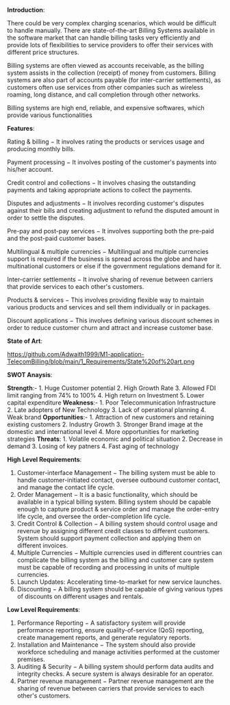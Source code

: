 **Introduction**:

There could be very complex charging scenarios, which would be difficult to handle manually. There are state-of-the-art Billing Systems available in the software market that can handle billing tasks very efficiently and provide lots of flexibilities to service providers to offer their services with different price structures.

Billing systems are often viewed as accounts receivable, as the billing system assists in the collection (receipt) of money from customers. Billing systems are also part of accounts payable (for inter-carrier settlements), as customers often use services from other companies such as wireless roaming, long distance, and call completion through other networks.

Billing systems are high end, reliable, and expensive softwares, which provide various functionalities

**Features**:

Rating & billing − It involves rating the products or services usage and producing monthly bills.

Payment processing − It involves posting of the customer's payments into his/her account.

Credit control and collections − It involves chasing the outstanding payments and taking appropriate actions to collect the payments.

Disputes and adjustments − It involves recording customer's disputes against their bills and creating adjustment to refund the disputed amount in order to settle the disputes.

Pre-pay and post-pay services − It involves supporting both the pre-paid and the post-paid customer bases.

Multilingual & multiple currencies − Multilingual and multiple currencies support is required if the business is spread across the globe and have multinational customers or else if the government regulations demand for it.

Inter-carrier settlements − It involve sharing of revenue between carriers that provide services to each other's customers.

Products & services − This involves providing flexible way to maintain various products and services and sell them individually or in packages.

Discount applications − This involves defining various discount schemes in order to reduce customer churn and attract and increase customer base.


**State of Art**:

https://github.com/Adwaith1999/M1-application-TelecomBilling/blob/main/1_Requirements/State%20of%20art.png

**SWOT Anaysis**:

**Strength**:- 1. Huge Customer potential
               2. High Growth Rate
               3. Allowed FDI limit ranging from 74% to 100%
               4. High return on Investment
               5. Lower capital expenditure
**Weakness**:- 1. Poor Telecommunication Infrastructure
               2. Late adopters of New Technology
               3. Lack of operational planning
               4. Weak brand
**Opportunities**:- 1. Attraction of new customers and retaining    existing customers
                    2. Industry Growth
                    3. Stronger Brand image at the domestic and international level
                    4. More opportunities for marketing strategies
**Threats**: 1. Volatile economic and political situation
             2. Decrease in demand
             3. Losing of key patners
             4. Fast aging of technology


**High Level Requirements**:

1) Customer-interface Management − The billing system must be able to handle customer-initiated contact, oversee outbound customer contact, and manage the contact life cycle.
2) Order Management − It is a basic functionality, which should be available in a typical billing system. Billing system should be capable enough to capture product & service order and manage the order-entry life cycle, and oversee the order-completion life cycle.
3) Credit Control & Collection − A billing system should control usage and revenue by assigning different credit classes to different customers. System should support payment collection and applying them on different invoices.
4) Multiple Currencies − Multiple currencies used in different countries can complicate the billing system as the billing and customer care system must be capable of recording and processing in units of multiple currencies.
5) Launch Updates: Accelerating time-to-market for new service launches.
6) Discounting − A billing system should be capable of giving various types of discounts on different usages and rentals.

**Low Level Requirements**:

1) Performance Reporting − A satisfactory system will provide performance reporting, ensure quality-of-service (QoS) reporting, create management reports, and generate regulatory reports.
2) Installation and Maintenance − The system should also provide workforce scheduling and manage activities performed at the customer premises.
3) Auditing & Security − A billing system should perform data audits and integrity checks. A secure system is always desirable for an operator.
4) Partner revenue management − Partner revenue management are the sharing of revenue between carriers that provide services to each other's customers.

